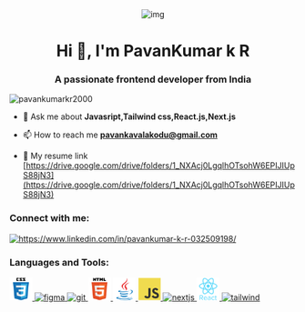 <div class="flex">
    <img src="https://icons.veryicon.com/png/o/miscellaneous/modern-icon-library/coding-8.png" alt="img"/>
</div>
<h1 align="center">Hi 👋, I'm PavanKumar k R</h1>
<h3 align="center">A passionate frontend developer from India</h3>


<p align="left"> <img src="https://komarev.com/ghpvc/?username=pavankumarkr2000&label=Profile%20views&color=0e75b6&style=flat" alt="pavankumarkr2000" /> </p>


- 💬 Ask me about **Javasript,Tailwind css,React.js,Next.js**

- 📫 How to reach me **pavankavalakodu@gmail.com**

- 📄 My resume link [https://drive.google.com/drive/folders/1_NXAcj0LgqlhOTsohW6EPIJIUpS88jN3](https://drive.google.com/drive/folders/1_NXAcj0LgqlhOTsohW6EPIJIUpS88jN3)

<h3 align="left">Connect with me:</h3>
<p align="left">
<a href="https://linkedin.com/in/https://www.linkedin.com/in/pavankumar-k-r-032509198/" target="blank"><img align="center" src="https://raw.githubusercontent.com/rahuldkjain/github-profile-readme-generator/master/src/images/icons/Social/linked-in-alt.svg" alt="https://www.linkedin.com/in/pavankumar-k-r-032509198/" height="30" width="40" /></a>
</p>

<h3 align="left">Languages and Tools:</h3>
<p align="left"> <a href="https://www.w3schools.com/css/" target="_blank" rel="noreferrer"> <img src="https://raw.githubusercontent.com/devicons/devicon/master/icons/css3/css3-original-wordmark.svg" alt="css3" width="40" height="40"/> </a> <a href="https://www.figma.com/" target="_blank" rel="noreferrer"> <img src="https://www.vectorlogo.zone/logos/figma/figma-icon.svg" alt="figma" width="40" height="40"/> </a> <a href="https://git-scm.com/" target="_blank" rel="noreferrer"> <img src="https://www.vectorlogo.zone/logos/git-scm/git-scm-icon.svg" alt="git" width="40" height="40"/> </a> <a href="https://www.w3.org/html/" target="_blank" rel="noreferrer"> <img src="https://raw.githubusercontent.com/devicons/devicon/master/icons/html5/html5-original-wordmark.svg" alt="html5" width="40" height="40"/> </a> <a href="https://www.java.com" target="_blank" rel="noreferrer"> <img src="https://raw.githubusercontent.com/devicons/devicon/master/icons/java/java-original.svg" alt="java" width="40" height="40"/> </a> <a href="https://developer.mozilla.org/en-US/docs/Web/JavaScript" target="_blank" rel="noreferrer"> <img src="https://raw.githubusercontent.com/devicons/devicon/master/icons/javascript/javascript-original.svg" alt="javascript" width="40" height="40"/> </a> <a href="https://nextjs.org/" target="_blank" rel="noreferrer"> <img src="https://cdn.worldvectorlogo.com/logos/nextjs-2.svg" alt="nextjs" width="40" height="40"/> </a> <a href="https://reactjs.org/" target="_blank" rel="noreferrer"> <img src="https://raw.githubusercontent.com/devicons/devicon/master/icons/react/react-original-wordmark.svg" alt="react" width="40" height="40"/> </a> <a href="https://tailwindcss.com/" target="_blank" rel="noreferrer"> <img src="https://www.vectorlogo.zone/logos/tailwindcss/tailwindcss-icon.svg" alt="tailwind" width="40" height="40"/> </a> </p>


<style>
    .flex{
           display:flex;
           align-items:center;
           justify-content:center;
     }
</style>

